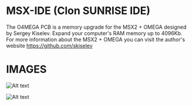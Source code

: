 # MSX-IDE (Clon SUNRISE IDE)

The O4MEGA PCB is a memory upgrade for the MSX2 + OMEGA designed by Sergey Kiselev. Expand your computer's RAM memory up to 4096Kb.
For more information about the MSX2 + OMEGA you can visit the author's website
https://github.com/skiselev

# IMAGES

![Alt text](https://github.com/capsule5000/O4MEGA_v2/blob/main/Images/o4megav2.png)

![Alt text](https://github.com/capsule5000/O4MEGA_v2/blob/main/Images/o4megav2_3.png)

